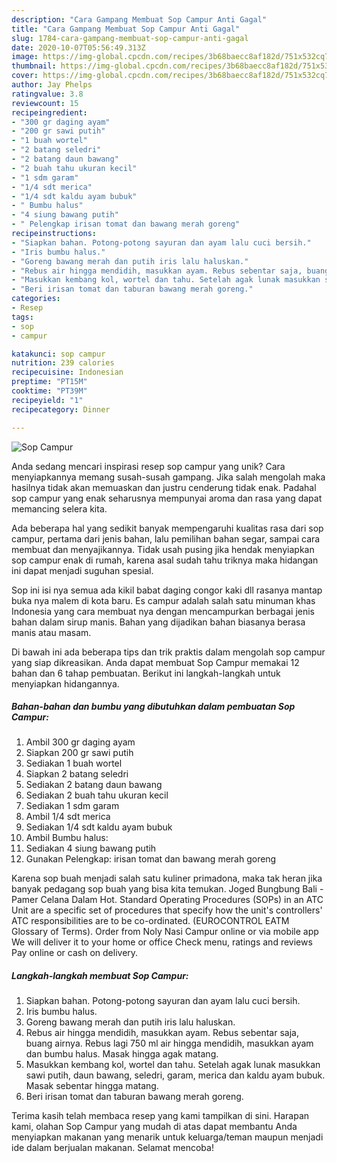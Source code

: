 ```yaml
---
description: "Cara Gampang Membuat Sop Campur Anti Gagal"
title: "Cara Gampang Membuat Sop Campur Anti Gagal"
slug: 1784-cara-gampang-membuat-sop-campur-anti-gagal
date: 2020-10-07T05:56:49.313Z
image: https://img-global.cpcdn.com/recipes/3b68baecc8af182d/751x532cq70/sop-campur-foto-resep-utama.jpg
thumbnail: https://img-global.cpcdn.com/recipes/3b68baecc8af182d/751x532cq70/sop-campur-foto-resep-utama.jpg
cover: https://img-global.cpcdn.com/recipes/3b68baecc8af182d/751x532cq70/sop-campur-foto-resep-utama.jpg
author: Jay Phelps
ratingvalue: 3.8
reviewcount: 15
recipeingredient:
- "300 gr daging ayam"
- "200 gr sawi putih"
- "1 buah wortel"
- "2 batang seledri"
- "2 batang daun bawang"
- "2 buah tahu ukuran kecil"
- "1 sdm garam"
- "1/4 sdt merica"
- "1/4 sdt kaldu ayam bubuk"
- " Bumbu halus"
- "4 siung bawang putih"
- " Pelengkap irisan tomat dan bawang merah goreng"
recipeinstructions:
- "Siapkan bahan. Potong-potong sayuran dan ayam lalu cuci bersih."
- "Iris bumbu halus."
- "Goreng bawang merah dan putih iris lalu haluskan."
- "Rebus air hingga mendidih, masukkan ayam. Rebus sebentar saja, buang airnya. Rebus lagi 750 ml air hingga mendidih, masukkan ayam dan bumbu halus. Masak hingga agak matang."
- "Masukkan kembang kol, wortel dan tahu. Setelah agak lunak masukkan sawi putih, daun bawang, seledri, garam, merica dan kaldu ayam bubuk. Masak sebentar hingga matang."
- "Beri irisan tomat dan taburan bawang merah goreng."
categories:
- Resep
tags:
- sop
- campur

katakunci: sop campur 
nutrition: 239 calories
recipecuisine: Indonesian
preptime: "PT15M"
cooktime: "PT39M"
recipeyield: "1"
recipecategory: Dinner

---
```



![Sop Campur](https://img-global.cpcdn.com/recipes/3b68baecc8af182d/751x532cq70/sop-campur-foto-resep-utama.jpg)

Anda sedang mencari inspirasi resep sop campur yang unik? Cara menyiapkannya memang susah-susah gampang. Jika salah mengolah maka hasilnya tidak akan memuaskan dan justru cenderung tidak enak. Padahal sop campur yang enak seharusnya mempunyai aroma dan rasa yang dapat memancing selera kita.

Ada beberapa hal yang sedikit banyak mempengaruhi kualitas rasa dari sop campur, pertama dari jenis bahan, lalu pemilihan bahan segar, sampai cara membuat dan menyajikannya. Tidak usah pusing jika hendak menyiapkan sop campur enak di rumah, karena asal sudah tahu triknya maka hidangan ini dapat menjadi suguhan spesial.

Sop ini isi nya semua ada kikil babat daging congor kaki dll rasanya mantap buka nya malem di kota baru. Es campur adalah salah satu minuman khas Indonesia yang cara membuat nya dengan mencampurkan berbagai jenis bahan dalam sirup manis. Bahan yang dijadikan bahan biasanya berasa manis atau masam.


Di bawah ini ada beberapa tips dan trik praktis dalam mengolah sop campur yang siap dikreasikan. Anda dapat membuat Sop Campur memakai 12 bahan dan 6 tahap pembuatan. Berikut ini langkah-langkah untuk menyiapkan hidangannya.

<!--inarticleads1-->

##### Bahan-bahan dan bumbu yang dibutuhkan dalam pembuatan Sop Campur:

1. Ambil 300 gr daging ayam
1. Siapkan 200 gr sawi putih
1. Sediakan 1 buah wortel
1. Siapkan 2 batang seledri
1. Sediakan 2 batang daun bawang
1. Sediakan 2 buah tahu ukuran kecil
1. Sediakan 1 sdm garam
1. Ambil 1/4 sdt merica
1. Sediakan 1/4 sdt kaldu ayam bubuk
1. Ambil  Bumbu halus:
1. Sediakan 4 siung bawang putih
1. Gunakan  Pelengkap: irisan tomat dan bawang merah goreng


Karena sop buah menjadi salah satu kuliner primadona, maka tak heran jika banyak pedagang sop buah yang bisa kita temukan. Joged Bungbung Bali - Pamer Celana Dalam Hot. Standard Operating Procedures (SOPs) in an ATC Unit are a specific set of procedures that specify how the unit&#39;s controllers&#39; ATC responsibilities are to be co-ordinated. (EUROCONTROL EATM Glossary of Terms). Order from Noly Nasi Campur online or via mobile app We will deliver it to your home or office Check menu, ratings and reviews Pay online or cash on delivery. 

<!--inarticleads2-->

##### Langkah-langkah membuat Sop Campur:

1. Siapkan bahan. Potong-potong sayuran dan ayam lalu cuci bersih.
1. Iris bumbu halus.
1. Goreng bawang merah dan putih iris lalu haluskan.
1. Rebus air hingga mendidih, masukkan ayam. Rebus sebentar saja, buang airnya. Rebus lagi 750 ml air hingga mendidih, masukkan ayam dan bumbu halus. Masak hingga agak matang.
1. Masukkan kembang kol, wortel dan tahu. Setelah agak lunak masukkan sawi putih, daun bawang, seledri, garam, merica dan kaldu ayam bubuk. Masak sebentar hingga matang.
1. Beri irisan tomat dan taburan bawang merah goreng.




Terima kasih telah membaca resep yang kami tampilkan di sini. Harapan kami, olahan Sop Campur yang mudah di atas dapat membantu Anda menyiapkan makanan yang menarik untuk keluarga/teman maupun menjadi ide dalam berjualan makanan. Selamat mencoba!
